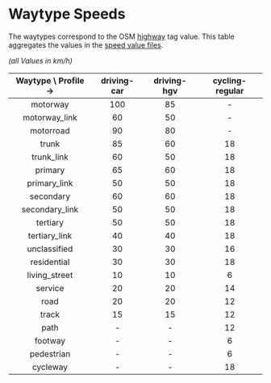 # Waytype Speeds
The waytypes correspond to the OSM [highway](https://wiki.openstreetmap.org/wiki/Key:highway) tag value.
This table aggregates the values in the [speed value files][svf].

_(all Values in km/h)_

  | Waytype \ Profile -> | driving-car | driving-hgv | cycling-regular |
  |:--------------------:|:-----------:|:-----------:|:---------------:|
  |       motorway       |     100     |      85     |        -        |
  |     motorway_link    |      60     |      50     |        -        |
  |       motorroad      |      90     |      80     |        -        |
  |         trunk        |      85     |      60     |        18       |
  |      trunk_link      |      60     |      50     |        18       |
  |        primary       |      65     |      60     |        18       |
  |     primary_link     |      50     |      50     |        18       |
  |       secondary      |      60     |      60     |        18       |
  |    secondary_link    |      50     |      50     |        18       |
  |       tertiary       |      50     |      50     |        18       |
  |     tertiary_link    |      40     |      40     |        18       |
  |     unclassified     |      30     |      30     |        16       |
  |      residential     |      30     |      30     |        18       |
  |     living_street    |      10     |      10     |        6        |
  |        service       |      20     |      20     |        14       |
  |         road         |      20     |      20     |        12       |
  |         track        |      15     |      15     |        12       |
  |         path         |      -      |      -      |        12       |
  |        footway       |      -      |      -      |        6        |
  |      pedestrian      |      -      |      -      |        6        |
  |       cycleway       |      -      |      -      |        18       |

[svf]: https://github.com/GIScience/openrouteservice/tree/main/ors-engine/src/main/resources/resources/services/routing/speed_limits
